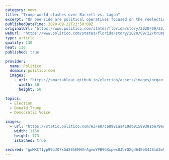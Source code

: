 ```yaml
---
category: news
title: "Trump-world clashes over Barrett vs. Lagoa"
excerpt: "On one side are political operatives focused on the reelection upsides. On the other are movement conservatives who say Trump can't afford to blow this."
publishedDateTime: 2020-09-22T22:50:00Z
originalUrl: "https://www.politico.com/states/florida/story/2020/09/22/trump-world-clashes-over-barrett-vs-lagoa-1317878"
webUrl: "https://www.politico.com/states/florida/story/2020/09/22/trump-world-clashes-over-barrett-vs-lagoa-1317878"
type: article
quality: 130
heat: 130
published: true

provider:
  name: Politico
  domain: politico.com
  images:
    - url: "https://smartableai.github.io/election/assets/images/organizations/politico.com-50x50.jpg"
      width: 50
      height: 50

topics:
  - Election
  - Donald Trump
  - Democratic Voice

images:
  - url: "https://static.politico.com/e3/e8/ce8981aa419db91589381be79ed2/200922-supreme-court-ap-773.jpg"
    width: 1160
    height: 773
    isCached: true

secured: "gwMKCT1yp99pJO7sGd885KMHVrAgvwYPB9GXxpwx0JUrOXgd64EeS4J8id2m9eqMI1b2gAcxFvJ26dxIZKvgkIJYsp+30Xg7nIZ1X7Fx5C+ONtxLV3GlNOtloWLfCTIX0XpU2h4K6o9W2y5QMYv6VfUAh6E75XJQdZX1oSmpRTNg0AWElrjvvYFqm5HjdViMIqzzyM06x4FIU/ylf+3RLBKVUoyHYhK7mq4OKvWU4DX8GYNGG7dNSmyVDNbGM5RKX5Q0yb7pBFgOvr9cYdIHeEL4ypMsCp3RzS/4x780L/mvrtCLk6Wftu+vkP+DyzZEtoaWkNXORynAw85tjxRA/yr0oCgixG24D1/d4S5OBaQ=;rgddJ1MV4HHiN9ZOgc8gCw=="
---
```


